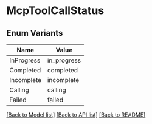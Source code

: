 # McpToolCallStatus

## Enum Variants

| Name | Value |
|---- | -----|
| InProgress | in_progress |
| Completed | completed |
| Incomplete | incomplete |
| Calling | calling |
| Failed | failed |


[[Back to Model list]](../README.md#documentation-for-models) [[Back to API list]](../README.md#documentation-for-api-endpoints) [[Back to README]](../README.md)


